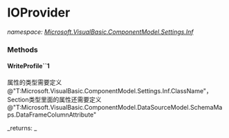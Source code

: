 ﻿
# IOProvider
_namespace: [Microsoft.VisualBasic.ComponentModel.Settings.Inf](N-Microsoft.VisualBasic.ComponentModel.Settings.Inf.md)_



### Methods

#### WriteProfile``1
属性的类型需要定义@"T:Microsoft.VisualBasic.ComponentModel.Settings.Inf.ClassName"，Section类型里面的属性还需要定义@"T:Microsoft.VisualBasic.ComponentModel.DataSourceModel.SchemaMaps.DataFrameColumnAttribute"

_returns: _



